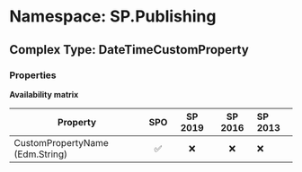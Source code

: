 # Namespace: SP.Publishing

## Complex Type: DateTimeCustomProperty

### Properties

**Availability matrix**

Property | SPO | SP 2019 | SP 2016 | SP 2013
----------|:---:|:-------:|:-------:|:-------
CustomPropertyName (Edm.String) | ✅ | ❌ | ❌ | ❌